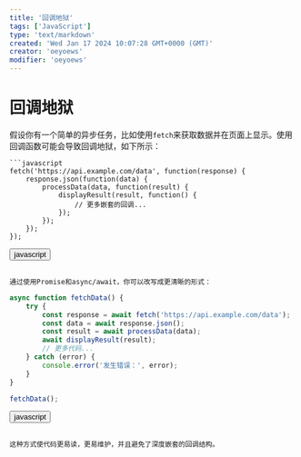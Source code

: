 ```yaml
---
title: '回调地狱'
tags: ['JavaScript']
type: 'text/markdown'
created: 'Wed Jan 17 2024 10:07:28 GMT+0000 (GMT)'
creator: 'oeyoews'
modifier: 'oeyoews'
---
```


# 回调地狱

假设你有一个简单的异步任务，比如使用`fetch`来获取数据并在页面上显示。使用回调函数可能会导致回调地狱，如下所示：

```
```javascript
fetch('https://api.example.com/data', function(response) {
    response.json(function(data) {
        processData(data, function(result) {
            displayResult(result, function() {
                // 更多嵌套的回调...
            });
        });
    });
});
```

<button>javascript</button>
```

通过使用Promise和async/await，你可以改写成更清晰的形式：

```
```javascript
async function fetchData() {
    try {
        const response = await fetch('https://api.example.com/data');
        const data = await response.json();
        const result = await processData(data);
        await displayResult(result);
        // 更多代码...
    } catch (error) {
        console.error('发生错误：', error);
    }
}

fetchData();
```

<button>javascript</button>
```

这种方式使代码更易读，更易维护，并且避免了深度嵌套的回调结构。
